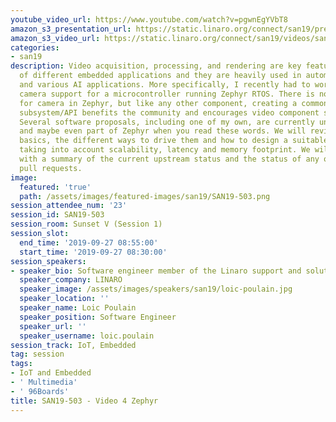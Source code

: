 ```yaml
---
youtube_video_url: https://www.youtube.com/watch?v=pgwnEgYVbT8
amazon_s3_presentation_url: https://static.linaro.org/connect/san19/presentations/san19-503.pdf
amazon_s3_video_url: https://static.linaro.org/connect/san19/videos/san19-503.mp4
categories:
- san19
description: Video acquisition, processing, and rendering are key features for a variety
  of different embedded applications and they are heavily used in automotive, monitoring
  and various AI applications. More specifically, I recently had to work on implementing
  camera support for a microcontroller running Zephyr RTOS. There is no existing support
  for camera in Zephyr, but like any other component, creating a common and generic
  subsystem/API benefits the community and encourages video component support work.
  Several software proposals, including one of my own, are currently under review
  and maybe even part of Zephyr when you read these words. We will review a few camera
  basics, the different ways to drive them and how to design a suitable subsystem/API,
  taking into account scalability, latency and memory footprint. We will conclude
  with a summary of the current upstream status and the status of any outstanding
  pull requests.
image:
  featured: 'true'
  path: /assets/images/featured-images/san19/SAN19-503.png
session_attendee_num: '23'
session_id: SAN19-503
session_room: Sunset V (Session 1)
session_slot:
  end_time: '2019-09-27 08:55:00'
  start_time: '2019-09-27 08:30:00'
session_speakers:
- speaker_bio: Software engineer member of the Linaro support and solutions team.
  speaker_company: LINARO
  speaker_image: /assets/images/speakers/san19/loic-poulain.jpg
  speaker_location: ''
  speaker_name: Loic Poulain
  speaker_position: Software Engineer
  speaker_url: ''
  speaker_username: loic.poulain
session_track: IoT, Embedded
tag: session
tags:
- IoT and Embedded
- ' Multimedia'
- ' 96Boards'
title: SAN19-503 - Video 4 Zephyr
---
```

